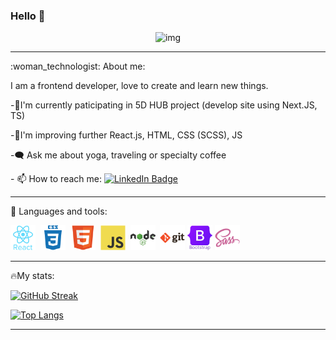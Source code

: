 ### Hello 👋

<div align='center'>
  <img src="https://media.giphy.com/media/v1.Y2lkPTc5MGI3NjExc2k4dnk0cHRxM2NyMm53dG40eHNhNmxwY2trdGFvZW0xdzgzZmNmZCZlcD12MV9pbnRlcm5hbF9naWZfYnlfaWQmY3Q9Zw/hpXdHPfFI5wTABdDx9/giphy.gif" width="200" height="160" frameBorder="0" alt='img'/>
</div>

---

<p>
:woman_technologist: About me:</p>
<p>
I am a frontend developer, love to create and learn new things.</p>
<p>
-🔭I'm currently paticipating in 5D HUB project (develop site using Next.JS, TS)</p>
<p>
-🌱I'm improving further React.js, HTML, CSS (SCSS), JS</p>
<p>
  -🗨️ Ask me about yoga, traveling or specialty coffee
</p>
- 📫 How to reach me: <a href="https://www.linkedin.com/in/elena-romanova-3b21132b0/">
    <img src="https://img.shields.io/badge/LinkedIn-blue?style=for-the-badge&logo=linkedin&logoColor=white" alt="LinkedIn Badge"/></a>

---

🧰 Languages and tools:
<div>
  <img src="https://github.com/devicons/devicon/blob/master/icons/react/react-original-wordmark.svg" title="React" alt="React" width="40" height="40"/>&nbsp;
  <img src="https://github.com/devicons/devicon/blob/master/icons/css3/css3-plain-wordmark.svg"  title="CSS3" alt="CSS" width="40" height="40"/>&nbsp;
  <img src="https://github.com/devicons/devicon/blob/master/icons/html5/html5-original.svg" title="HTML5" alt="HTML" width="40" height="40"/>&nbsp;
  <img src="https://github.com/devicons/devicon/blob/master/icons/javascript/javascript-original.svg" title="JavaScript" alt="JavaScript" width="40" height="40"/>&nbsp;
  <img src="https://github.com/devicons/devicon/blob/master/icons/nodejs/nodejs-original-wordmark.svg" title="NodeJS" alt="NodeJS" width="40" height="40"/>&nbsp;
  <img src="https://github.com/devicons/devicon/blob/master/icons/git/git-original-wordmark.svg" title="Git" **alt="Git" width="40" height="40"/>
  <img src="https://github.com/devicons/devicon/blob/master/icons/bootstrap/bootstrap-original-wordmark.svg" title="bs" **alt="BS" width="40" height="40"/>
  <img src="https://github.com/devicons/devicon/blob/master/icons/sass/sass-original.svg" title="sASS" **alt="SASS" width="40" height="40"/>
</div>

---

🔥My stats:

[![GitHub Streak](http://github-readme-streak-stats.herokuapp.com?user=eeromanova&theme=white&background=ffffff)](https://git.io/streak-stats)

[![Top Langs](https://github-readme-stats.vercel.app/api/top-langs/?username=eeromanova&layout=compact&theme=vision-friendly-light)](https://github.com/anuraghazra/github-readme-stats)
  
---

<!--
**eeromanova/eeromanova** is a ✨ _special_ ✨ repository because its `README.md` (this file) appears on your GitHub profile.






Here are some ideas to get you started:

- 🔭 I’m currently working on ...
- 🌱 I’m currently learning ...
- 👯 I’m looking to collaborate on ...
- 🤔 I’m looking for help with ...
- 💬 Ask me about ...
- 📫 How to reach me: ...
- 😄 Pronouns: ...
- ⚡ Fun fact: ...
-->

